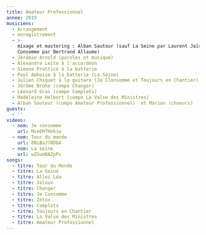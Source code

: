 ```yaml
---
title: Amateur Professionnel
annee: 2019
musiciens:
  - Arrangement
  - enregistrement
  - >-
    mixage et mastering : Alban Sautour (sauf La Seine par Laurent Jaïs et Je
    Consomme par Bertrand Allaume)
  - Jérémie Arnold (paroles et musique)
  - Alexandre Leito à l'accordéon
  - Simone Prattico à la batterie
  - Paul Amboise à la batterie (La Seine)
  - Julien Chiquet à la guitare (Je Clonsomme et Toujours en Chantier)
  - Jérôme Brohe (compo Changer)
  - Léonard Gras (compo Complots)
  - Madeleine Helbert (compo La Valse des Ministres)
  - Alban Sautour (compo Amateur Professionnel)  et Marion (choeurs)
guests:
  - ''
videos:
  - nom: Je consomme
    url: MseEM7Hnkiw
  - nom: Tour du monde
    url: 8NiBaJ70Db4
  - nom: La seine
    url: wZGumBAZpPc
songs:
  - titre: Tour du Monde
  - titre: La Seine
  - titre: Allez Léa
  - titre: Jaloux
  - titre: Changer
  - titre: Je Consomme
  - titre: Intox
  - titre: Complots
  - titre: Toujours en Chantier
  - titre: La Valse des Ministres
  - titre: Amateur Professionnel
---
```


